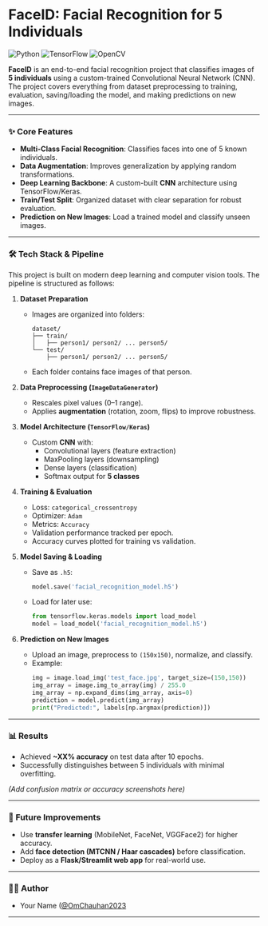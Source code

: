# FaceID: Facial Recognition for 5 Individuals

![Python](https://img.shields.io/badge/Python-3.11-blue)
![TensorFlow](https://img.shields.io/badge/TensorFlow-2.x-orange)
![OpenCV](https://img.shields.io/badge/OpenCV-4.x-green)

**FaceID** is an end-to-end facial recognition project that classifies images of **5 individuals** using a custom-trained Convolutional Neural Network (CNN).  
The project covers everything from dataset preprocessing to training, evaluation, saving/loading the model, and making predictions on new images.

---

### ✨ Core Features

- **Multi-Class Facial Recognition**: Classifies faces into one of 5 known individuals.  
- **Data Augmentation**: Improves generalization by applying random transformations.  
- **Deep Learning Backbone**: A custom-built **CNN** architecture using TensorFlow/Keras.  
- **Train/Test Split**: Organized dataset with clear separation for robust evaluation.  
- **Prediction on New Images**: Load a trained model and classify unseen images.  

---

### 🛠️ Tech Stack & Pipeline

This project is built on modern deep learning and computer vision tools. The pipeline is structured as follows:

1. **Dataset Preparation**
   - Images are organized into folders:  
     ```
     dataset/
     ├── train/
     │   ├── person1/ person2/ ... person5/
     └── test/
         ├── person1/ person2/ ... person5/
     ```
   - Each folder contains face images of that person.

2. **Data Preprocessing (`ImageDataGenerator`)**
   - Rescales pixel values (0–1 range).
   - Applies **augmentation** (rotation, zoom, flips) to improve robustness.

3. **Model Architecture (`TensorFlow/Keras`)**
   - Custom **CNN** with:
     - Convolutional layers (feature extraction)
     - MaxPooling layers (downsampling)
     - Dense layers (classification)
     - Softmax output for **5 classes**

4. **Training & Evaluation**
   - Loss: `categorical_crossentropy`
   - Optimizer: `Adam`
   - Metrics: `Accuracy`
   - Validation performance tracked per epoch.
   - Accuracy curves plotted for training vs validation.

5. **Model Saving & Loading**
   - Save as `.h5`:
     ```python
     model.save('facial_recognition_model.h5')
     ```
   - Load for later use:
     ```python
     from tensorflow.keras.models import load_model
     model = load_model('facial_recognition_model.h5')
     ```

6. **Prediction on New Images**
   - Upload an image, preprocess to `(150x150)`, normalize, and classify.
   - Example:
     ```python
     img = image.load_img('test_face.jpg', target_size=(150,150))
     img_array = image.img_to_array(img) / 255.0
     img_array = np.expand_dims(img_array, axis=0)
     prediction = model.predict(img_array)
     print("Predicted:", labels[np.argmax(prediction)])
     ```

---

### 📊 Results
- Achieved **~XX% accuracy** on test data after 10 epochs.  
- Successfully distinguishes between 5 individuals with minimal overfitting.  

*(Add confusion matrix or accuracy screenshots here)*

---

### 🚀 Future Improvements
- Use **transfer learning** (MobileNet, FaceNet, VGGFace2) for higher accuracy.  
- Add **face detection (MTCNN / Haar cascades)** before classification.  
- Deploy as a **Flask/Streamlit web app** for real-world use.  

---

### 👨‍💻 Author
- Your Name ([@OmChauhan2023](https://github.com/OmChauhan2023)

---
